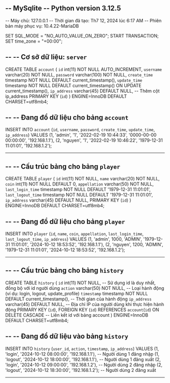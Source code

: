-- MySqlite
-- Python version 3.12.5
--
-- Máy chủ: 127.0.0.1
-- Thời gian đã tạo: Th7 12, 2024 lúc 6:17 AM
-- Phiên bản máy phục vụ: 10.4.22-MariaDB

SET SQL_MODE = "NO_AUTO_VALUE_ON_ZERO";
START TRANSACTION;
SET time_zone = "+00:00";

-- 
-- Cơ sở dữ liệu: `server`
--

CREATE TABLE `account` (
  `id` int(11) NOT NULL AUTO_INCREMENT,
  `username` varchar(20) NOT NULL,
  `password` varchar(100) NOT NULL,
  `create_time` timestamp NOT NULL DEFAULT current_timestamp(),
  `update_time` timestamp NOT NULL DEFAULT current_timestamp() ON UPDATE current_timestamp(),
  `ip_address` varchar(45) DEFAULT NULL, -- Thêm cột ip_address
  PRIMARY KEY (`id`)
) ENGINE=InnoDB DEFAULT CHARSET=utf8mb4;

-- 
-- Đang đổ dữ liệu cho bảng `account`
--

INSERT INTO `account` (`id`, `username`, `password`, `create_time`, `update_time`, `ip_address`) VALUES
(1, 'admin', '1', '2022-02-19 10:44:33', '0000-00-00 00:00:00', '192.168.1.1'),
(2, 'nguyen', '1', '2022-02-19 10:46:22', '1979-12-31 11:01:01', '192.168.1.2');

-- --------------------------------------------------------

-- 
-- Cấu trúc bảng cho bảng `player`
--

CREATE TABLE `player` (
  `id` int(11) NOT NULL,
  `name` varchar(20) NOT NULL,
  `coin` int(11) NOT NULL DEFAULT 0,
  `appellation` varchar(50) NOT NULL,
  `last_login_time` timestamp NOT NULL DEFAULT '1979-12-31 11:01:01',
  `last_logout_time` timestamp NOT NULL DEFAULT '1979-12-31 11:01:01',
  `ip_address` varchar(45) DEFAULT NULL,
  PRIMARY KEY (`id`)
) ENGINE=InnoDB DEFAULT CHARSET=utf8mb4;

-- 
-- Đang đổ dữ liệu cho bảng `player`
--

INSERT INTO `player` (`id`, `name`, `coin`, `appellation`, `last_login_time`, `last_logout_time`, `ip_address`) VALUES
(1, 'admin', 1000, 'ADMIN', '1979-12-31 11:01:01', '2024-10-12 18:53:52', '192.168.1.1'),
(2, 'nguyen', 1200, 'ADMIN', '1979-12-31 11:01:01', '2024-10-12 18:53:52', '192.168.1.2');

-- --------------------------------------------------------

-- 
-- Cấu trúc bảng cho bảng `history`
--

CREATE TABLE `history` (
  `id` int(11) NOT NULL,                    -- Sử dụng id là duy nhất, đồng bộ với id người dùng
  `action` varchar(50) NOT NULL,            -- Loại hành động (ví dụ: login, logout, update_profile)
  `timestamp` timestamp NOT NULL DEFAULT current_timestamp(), -- Thời gian của hành động
  `ip_address` varchar(45) DEFAULT NULL,    -- Địa chỉ IP của người dùng khi thực hiện hành động
  PRIMARY KEY (`id`),
  FOREIGN KEY (`id`) REFERENCES `account`(`id`) ON DELETE CASCADE -- Liên kết id với bảng account
) ENGINE=InnoDB DEFAULT CHARSET=utf8mb4;

-- 
-- Đang đổ dữ liệu vào bảng `history`
--

INSERT INTO `history` (`user_id`, `action`, `timestamp`, `ip_address`) VALUES
(1, 'login', '2024-10-12 08:00:00', '192.168.1.1'),  -- Người dùng 1 đăng nhập
(1, 'logout', '2024-10-12 18:00:00', '192.168.1.1'), -- Người dùng 1 đăng xuất
(2, 'login', '2024-10-12 09:00:00', '192.168.1.2'),  -- Người dùng 2 đăng nhập
(2, 'logout', '2024-10-12 18:30:00', '192.168.1.2'); -- Người dùng 2 đăng xuất

-- --------------------------------------------------------